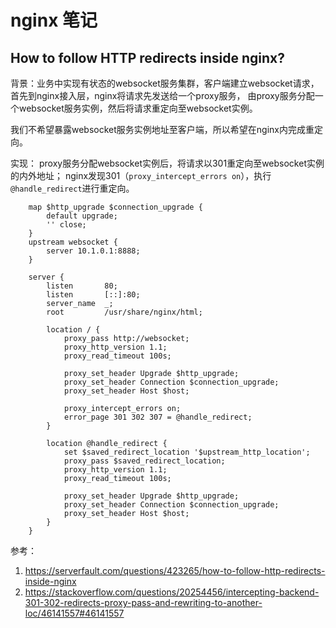 # nginx 笔记

## How to follow HTTP redirects inside nginx?
背景：业务中实现有状态的websocket服务集群，客户端建立websocket请求，首先到nginx接入层，nginx将请求先发送给一个proxy服务，
由proxy服务分配一个websocket服务实例，然后将请求重定向至websocket实例。

我们不希望暴露websocket服务实例地址至客户端，所以希望在nginx内完成重定向。

实现：
proxy服务分配websocket实例后，将请求以301重定向至websocket实例的内外地址；
nginx发现301（`proxy_intercept_errors on`），执行`@handle_redirect`进行重定向。
```
    map $http_upgrade $connection_upgrade {
        default upgrade;
        '' close;
    }
    upstream websocket {
        server 10.1.0.1:8888;
    }

    server {
        listen       80;
        listen       [::]:80;
        server_name  _;
        root         /usr/share/nginx/html;

        location / {
            proxy_pass http://websocket;
            proxy_http_version 1.1;
            proxy_read_timeout 100s;

            proxy_set_header Upgrade $http_upgrade;
            proxy_set_header Connection $connection_upgrade;
            proxy_set_header Host $host;

            proxy_intercept_errors on;
            error_page 301 302 307 = @handle_redirect;
        }

        location @handle_redirect {
            set $saved_redirect_location '$upstream_http_location';
            proxy_pass $saved_redirect_location;
            proxy_http_version 1.1;
            proxy_read_timeout 100s;
            
            proxy_set_header Upgrade $http_upgrade;
            proxy_set_header Connection $connection_upgrade;
            proxy_set_header Host $host;
        }
    }
```

参考：
1. https://serverfault.com/questions/423265/how-to-follow-http-redirects-inside-nginx
2. https://stackoverflow.com/questions/20254456/intercepting-backend-301-302-redirects-proxy-pass-and-rewriting-to-another-loc/46141557#46141557

